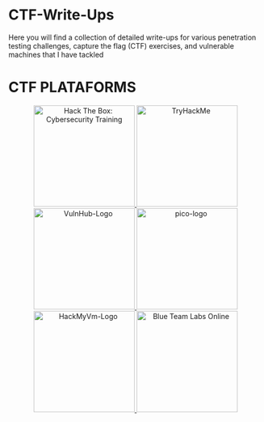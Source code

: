 # CTF-Write-Ups
Here you will find a collection of detailed write-ups for various penetration testing challenges, capture the flag (CTF) exercises, and vulnerable machines that I have tackled

# CTF PLATAFORMS
<p align=center>
    <a href="https://app.hackthebox.com/users/1693016">
        <img src="https://www.hackthebox.com/images/logo-htb.svg" alt="Hack The Box: Cybersecurity Training" title="Hack the Box" style="height:200px; width:200px;">
    </a>
    <a href="https://tryhackme.com/p/maxipk">
        <img src="https://assets.tryhackme.com/img/logo/tryhackme_logo_full.svg" alt="TryHackMe" title="Try Hack Me" style="height:200px; width:200px;">
    </a>
    <a href="https://www.vulnhub.com/">     
        <img src="https://www.vulnhub.com/static/img/logo.svg" alt="VulnHub-Logo" title="VulnHub" style="height:200px; width:200px;">
    </a>
    <a href="https://play.picoctf.org/users/maxipk">
        <img src="https://play.picoctf.org/static/media/picoctf-logo-horizontal-white.17fdf0dcdef08dc3396a195b95e3bc29.svg" alt="pico-logo" title="PicoCTF" style="height:200px; width:200px;">
    </a>
    <a href="https://hackmyvm.eu/profile/?user=maxi">
        <img src="https://hackmyvm.eu/img/logo.png" alt="HackMyVm-Logo" title="Hack My VM" style="height:200px; width:200px;">
    </a>
    <a href="https://blueteamlabs.online/home/user/fbf382173961a28c67570f">
        <img src="https://blueteamlabs.online/images/logo.png" alt="Blue Team Labs Online" title="Blue Team Labs" style="height:200px; width:200px;">
    </a>
</p>

